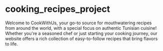 # cooking_recipes_project
Welcome to CookWithUs, your go-to source for mouthwatering recipes from around the world, with a special focus on authentic Tunisian cuisine! Whether you're a seasoned chef or just starting your cooking journey, our website offers a rich collection of easy-to-follow recipes that bring flavors to life.
